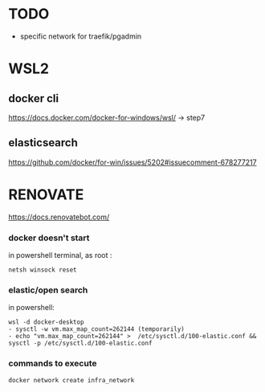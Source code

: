 # TODO

- specific network for traefik/pgadmin

# WSL2
## docker cli
https://docs.docker.com/docker-for-windows/wsl/ -> step7
 
## elasticsearch
https://github.com/docker/for-win/issues/5202#issuecomment-678277217





# RENOVATE
https://docs.renovatebot.com/


### docker doesn't start

in powershell terminal, as root :

    netsh winsock reset


### elastic/open search
in powershell:

    wsl -d docker-desktop
    - sysctl -w vm.max_map_count=262144 (temporarily)
    - echo "vm.max_map_count=262144" >  /etc/sysctl.d/100-elastic.conf && sysctl -p /etc/sysctl.d/100-elastic.conf

### commands to execute

    docker network create infra_network
